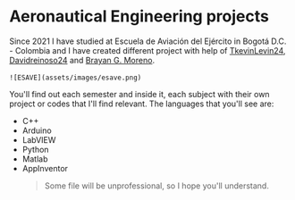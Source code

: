 # Aeronautical Engineering projects
Since 2021 I have studied at Escuela de Aviación del Ejército in Bogotá D.C. - Colombia and I have created different project with help of [TkevinLevin24](https://github.com/TkevinLevin24), [Davidreinoso24](https://github.com/Davidreinoso24) and [Brayan G. Moreno](https://github.com/bgarzonm).
    
    ![ESAVE](assets/images/esave.png)
    
You'll find out each semester and inside it, each subject with their own project or codes that I'll find relevant.
The languages that you'll see are:
- C++
- Arduino
- LabVIEW
- Python
- Matlab
- AppInventor
    > Some file will be unprofessional, so I hope you'll understand.
